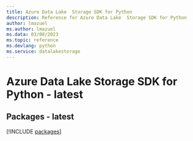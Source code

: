 ```yaml
---
title: Azure Data Lake  Storage SDK for Python
description: Reference for Azure Data Lake  Storage SDK for Python
author: lmazuel
ms.author: lmazuel
ms.data: 03/08/2023
ms.topic: reference
ms.devlang: python
ms.service: datalakestorage
---
```

# Azure Data Lake  Storage SDK for Python - latest
## Packages - latest
[!INCLUDE [packages](data-lake--storage-index.md)]